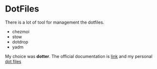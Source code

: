 # DotFiles

There is a lot of tool for management the dotfiles.

- chezmoi
- stow
- dotdrop
- yadm

My choice was **dotter**. The official documentation is [link](https://github.com/SuperCuber/dotter) and my personal [dot files](https://github.com/ajsobrino700/dot-files/tree/main)
